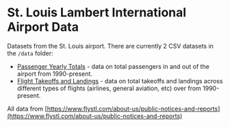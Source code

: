 # St. Louis Lambert International Airport Data

Datasets from the St. Louis airport. There are currently 2 CSV datasets in the `/data` folder:

* [Passenger Yearly Totals](https://github.com/gavinr/stl-lambert-airport-data/blob/master/data/passenger-yearly-totals-data.csv) - data on total passengers in and out of the airport from 1990-present.
* [Flight Takeoffs and Landings](https://github.com/gavinr/stl-lambert-airport-data/blob/master/data/flight-takeoffs-and-landings.csv) - data on total takeoffs and landings across different types of flights (airlines, general aviation, etc) over from 1990-present.

All data from [https://www.flystl.com/about-us/public-notices-and-reports](https://www.flystl.com/about-us/public-notices-and-reports)